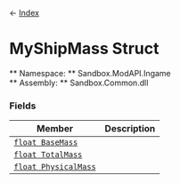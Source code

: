 ← [Index](index.md)
# MyShipMass Struct
** Namespace: ** Sandbox.ModAPI.Ingame  
** Assembly: ** Sandbox.Common.dll  
### Fields
|Member|Description|
|---|---|
|[`float BaseMass`](Sandbox.ModAPI.Ingame.BaseMass.md)||
|[`float TotalMass`](Sandbox.ModAPI.Ingame.TotalMass.md)||
|[`float PhysicalMass`](Sandbox.ModAPI.Ingame.PhysicalMass.md)||
